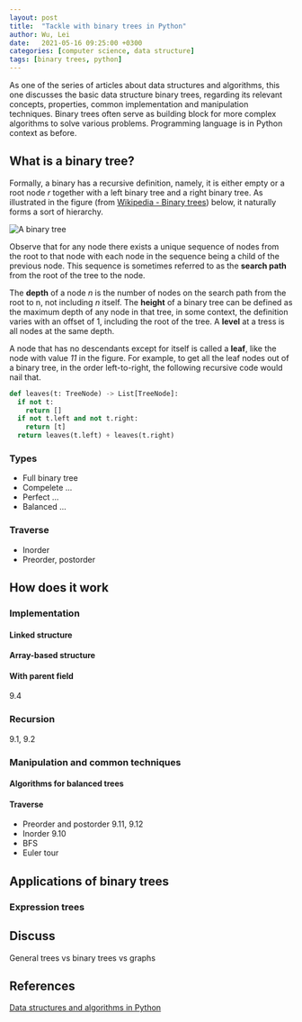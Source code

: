 ```yaml
---
layout: post
title:  "Tackle with binary trees in Python"
author: Wu, Lei
date:   2021-05-16 09:25:00 +0300
categories: [computer science, data structure]
tags: [binary trees, python]
---
```


As one of the series of articles about data structures and algorithms, this one discusses the basic data structure binary trees, regarding its relevant concepts, properties, common implementation and manipulation techniques. Binary trees often serve as building block for more complex algorithms to solve various problems. Programming language is in Python context as before.

## What is a binary tree?

Formally, a binary has a recursive definition, namely, it is either empty or a root node *r* together with a left binary tree and a right binary tree. As illustrated in the figure (from [Wikipedia - Binary trees](https://en.wikipedia.org/wiki/Binary_tree)) below, it naturally forms a sort of hierarchy.

![A binary tree](/serpent-slayer/assets/images/210516/binary-tree.svg)

Observe that for any node there exists a unique sequence of nodes from the root to that node with each node in the sequence being a child of the previous node. This sequence is sometimes referred to as the **search path** from the root of the tree to the node.

The **depth** of a node *n* is the number of nodes on the search path from the root to n, not including *n* itself. The **height** of a binary tree can be defined as the maximum depth of any node in that tree, in some context, the definition varies with an offset of 1, including the root of the tree. A **level** at a tress is all nodes at the same depth.

A node that has no descendants except for itself is called a **leaf**, like the node with value *11* in the figure. For example, to get all the leaf nodes out of a binary tree, in the order left-to-right, the following recursive code would nail that.

```python
def leaves(t: TreeNode) -> List[TreeNode]:
  if not t:
    return []
  if not t.left and not t.right:
    return [t]
  return leaves(t.left) + leaves(t.right)
```

### Types

- Full binary tree
- Compelete ...
- Perfect ...
- Balanced ...

### Traverse

- Inorder
- Preorder, postorder

## How does it work

### Implementation

#### Linked structure

#### Array-based structure

#### With parent field

9.4

### Recursion

9.1, 9.2

### Manipulation and common techniques

#### Algorithms for balanced trees

#### Traverse

- Preorder and postorder
  9.11, 9.12
- Inorder 
  9.10
- BFS
- Euler tour

## Applications of binary trees

### Expression trees

## Discuss

General trees vs binary trees vs graphs

## References

[Data structures and algorithms in Python](https://www.amazon.com/Structures-Algorithms-Python-Michael-Goodrich/dp/1118290275)

